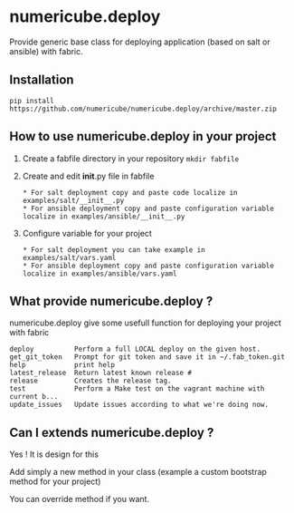 # numericube.deploy

Provide generic base class for deploying application (based on salt or ansible) with fabric.

## Installation

 `pip install https://github.com/numericube/numericube.deploy/archive/master.zip`

## How to use numericube.deploy in your project

1. Create a fabfile directory in your repository
	`mkdir fabfile`

2. Create and edit __init__.py file in fabfile 
	   
       * For salt deployment copy and paste code localize in examples/salt/__init__.py
       * For ansible deployment copy and paste configuration variable localize in examples/ansible/__init__.py
	
3. Configure variable for your project

       * For salt deployment you can take example in  examples/salt/vars.yaml
       * For ansible deployment copy and paste configuration variable localize in examples/ansible/vars.yaml

## What provide numericube.deploy ?

numericube.deploy give some usefull function for deploying your project with fabric

    deploy          Perform a full LOCAL deploy on the given host.
    get_git_token   Prompt for git token and save it in ~/.fab_token.git
    help            print help
    latest_release  Return latest known release #
    release         Creates the release tag.
    test            Perform a Make test on the vagrant machine with current b...
    update_issues   Update issues according to what we're doing now.
 
## Can I extends numericube.deploy ?
 
 Yes ! It is design for this
 
 Add simply a new method in your class (example a custom bootstrap method for your project)
 
 You can override method if you want.
 
 
 
